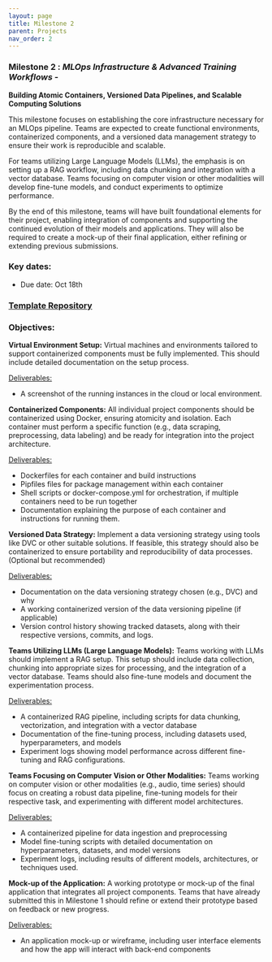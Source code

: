 ```yaml
---
layout: page
title: Milestone 2
parent: Projects
nav_order: 2
---
```


### Milestone 2 : _MLOps Infrastructure & Advanced Training Workflows -_ 
**Building Atomic Containers, Versioned Data Pipelines, and Scalable Computing Solutions**

This milestone focuses on establishing the core infrastructure necessary for an MLOps pipeline. Teams are expected to create  functional environments, containerized components, and a versioned data management strategy to ensure their work is reproducible and scalable.

For teams utilizing Large Language Models (LLMs), the emphasis is on setting up a RAG workflow, including data chunking and integration with a vector database. Teams focusing on computer vision or other modalities will develop fine-tune models, and conduct experiments to optimize performance.

By the end of this milestone, teams will have built foundational elements for their project, enabling integration of components and supporting the continued evolution of their models and applications. They will also be required to create a mock-up of their final application, either refining or extending previous submissions.

### Key dates:

- Due date: Oct 18th

### [Template Repository](https://github.com/ac2152024/ac2152024_template/tree/milestone2)

### Objectives:

**Virtual Environment Setup:** Virtual machines and environments tailored to support containerized components must be fully implemented. This should include detailed documentation on the setup process.

<u>Deliverables:</u>
- A screenshot of the running instances in the cloud or local environment.

**Containerized Components:** All individual project components should be containerized using Docker, ensuring atomicity and isolation. Each container must perform a specific function (e.g., data scraping, preprocessing, data labeling) and be ready for integration into the project architecture.

<u>Deliverables:</u>
- Dockerfiles for each container and build instructions
- Pipfiles files for package management within each container
- Shell scripts or docker-compose.yml for orchestration, if multiple containers need to be run together
- Documentation explaining the purpose of each container and instructions for running them.


**Versioned Data Strategy:** Implement a data versioning strategy using tools like DVC or other suitable solutions. If feasible, this strategy should also be containerized to ensure portability and reproducibility of data processes. (Optional but recommended)
	
<u>Deliverables:</u>
- Documentation on the data versioning strategy chosen (e.g., DVC) and why
- A working containerized version of the data versioning pipeline (if applicable)
- Version control history showing tracked datasets, along with their respective versions, commits, and logs.

**Teams Utilizing LLMs (Large Language Models):** Teams working with LLMs should implement a RAG setup. This setup should include data collection, chunking into appropriate sizes for processing, and the integration of a vector database. Teams should also fine-tune models and document the experimentation process.
	
  <u>Deliverables:</u>
  - A containerized RAG pipeline, including scripts for data chunking, vectorization, and integration with a vector database
  - Documentation of the fine-tuning process, including datasets used, hyperparameters, and models
  - Experiment logs showing model performance across different fine-tuning and RAG configurations.

**Teams Focusing on Computer Vision or Other Modalities:** Teams working on computer vision or other modalities (e.g., audio, time series) should focus on creating a robust data pipeline, fine-tuning models for their respective task, and experimenting with different model architectures.
	
<u>Deliverables:</u>
- A containerized pipeline for data ingestion and preprocessing
- Model fine-tuning scripts with detailed documentation on hyperparameters, datasets, and model versions
- Experiment logs, including results of different models, architectures, or techniques used.

**Mock-up of the Application:** A working prototype or mock-up of the final application that integrates all project components. Teams that have already submitted this in Milestone 1 should refine or extend their prototype based on feedback or new progress.

<u>Deliverables:</u>
- An application mock-up or wireframe, including user interface elements and how the app will interact with back-end components